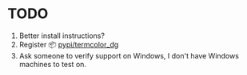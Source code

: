 # TODO

1. Better install instructions?
2. Register 📦 [pypi/termcolor_dg](https://pypi.python.org/pypi/termcolor_dg)
3. Ask someone to verify support on Windows, I don't have Windows machines to test on.
